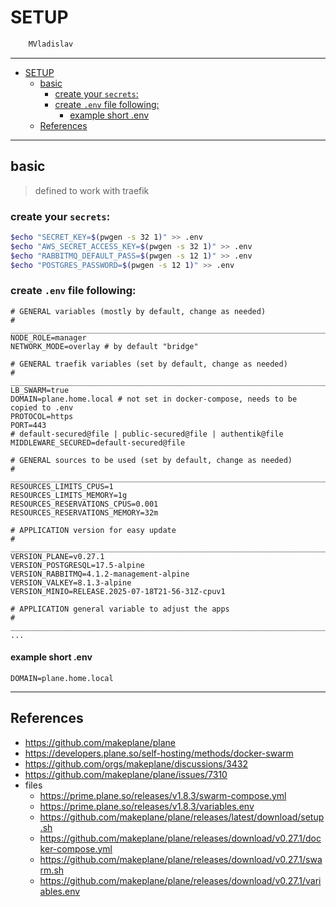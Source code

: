 # SETUP

```sh
    MVladislav
```

---

- [SETUP](#setup)
  - [basic](#basic)
    - [create your `secrets`:](#create-your-secrets)
    - [create `.env` file following:](#create-env-file-following)
      - [example short .env](#example-short-env)
  - [References](#references)

---

## basic

> defined to work with traefik

### create your `secrets`:

```sh
$echo "SECRET_KEY=$(pwgen -s 32 1)" >> .env
$echo "AWS_SECRET_ACCESS_KEY=$(pwgen -s 32 1)" >> .env
$echo "RABBITMQ_DEFAULT_PASS=$(pwgen -s 12 1)" >> .env
$echo "POSTGRES_PASSWORD=$(pwgen -s 12 1)" >> .env
```

### create `.env` file following:

```env
# GENERAL variables (mostly by default, change as needed)
# ______________________________________________________________________________
NODE_ROLE=manager
NETWORK_MODE=overlay # by default "bridge"

# GENERAL traefik variables (set by default, change as needed)
# ______________________________________________________________________________
LB_SWARM=true
DOMAIN=plane.home.local # not set in docker-compose, needs to be copied to .env
PROTOCOL=https
PORT=443
# default-secured@file | public-secured@file | authentik@file
MIDDLEWARE_SECURED=default-secured@file

# GENERAL sources to be used (set by default, change as needed)
# ______________________________________________________________________________
RESOURCES_LIMITS_CPUS=1
RESOURCES_LIMITS_MEMORY=1g
RESOURCES_RESERVATIONS_CPUS=0.001
RESOURCES_RESERVATIONS_MEMORY=32m

# APPLICATION version for easy update
# ______________________________________________________________________________
VERSION_PLANE=v0.27.1
VERSION_POSTGRESQL=17.5-alpine
VERSION_RABBITMQ=4.1.2-management-alpine
VERSION_VALKEY=8.1.3-alpine
VERSION_MINIO=RELEASE.2025-07-18T21-56-31Z-cpuv1

# APPLICATION general variable to adjust the apps
# ______________________________________________________________________________
...
```

#### example short .env

```env
DOMAIN=plane.home.local
```

---

## References

- <https://github.com/makeplane/plane>
- <https://developers.plane.so/self-hosting/methods/docker-swarm>
- <https://github.com/orgs/makeplane/discussions/3432>
- <https://github.com/makeplane/plane/issues/7310>
- files
  - <https://prime.plane.so/releases/v1.8.3/swarm-compose.yml>
  - <https://prime.plane.so/releases/v1.8.3/variables.env>
  - <https://github.com/makeplane/plane/releases/latest/download/setup.sh>
  - <https://github.com/makeplane/plane/releases/download/v0.27.1/docker-compose.yml>
  - <https://github.com/makeplane/plane/releases/download/v0.27.1/swarm.sh>
  - <https://github.com/makeplane/plane/releases/download/v0.27.1/variables.env>
